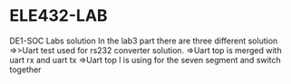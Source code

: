 # ELE432-LAB
DE1-SOC Labs solution
In the lab3 part there are three different solution
=>>Uart test used for rs232 converter solution.
=>Uart top is  merged with uart rx and uart tx 
=>Uart top l is using for the seven segment and switch together
